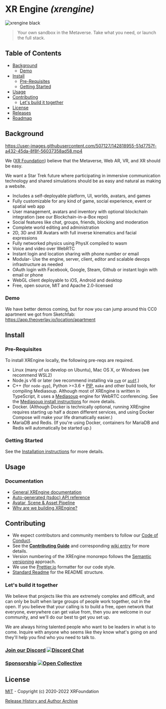 # XR Engine _(xrengine)_

![xrengine black](https://user-images.githubusercontent.com/5104160/142821267-7e131891-0caa-496b-9cda-a82dee8a04b6.png)

> Your own sandbox in the Metaverse. Take what you need, or launch the full stack.

## Table of Contents

- [Background](#background)
  - [Demo](#demo)
- [Install](#install)
  - [Pre-Requisites](#pre-requisites)
  - [Getting Started](#getting-started)
- [Usage](#usage)
- [Contributing](#contributing)
  - [Let's build it together](#lets-build-it-together)
- [License](#license)
- [Releases](https://github.com/XRFoundation/XREngine/releases)
- [Roadmap](/ROADMAP.md)

## Background

https://user-images.githubusercontent.com/507127/142818955-51d7757f-a432-45da-8f8f-56037358ad58.mp4

We ([XR Foundation](https://github.com/xrfoundation)) believe that the Metaverse, 
Web AR, VR, and XR should be easy.

We want a Star Trek future where participating in immersive communication 
technology and shared simulations should be as easy and natural as making a website.

- Includes a self-deployable platform, UI, worlds, avatars, and games
- Fully customizable for any kind of game, social experience, event or spatial web app
- User management, avatars and inventory with optional blockchain integration (see our Blockchain-in-a-Box repo)
- Social features like chat, groups, friends, blocking and moderation
- Complete world editing and administration
- 2D, 3D and XR Avatars with full inverse kinematics and facial expressions
- Fully networked physics using PhysX compiled to wasm
- Voice and video over WebRTC
- Instant login and location sharing with phone number or email
- Modular- Use the engine, server, client, editor and scalable devops infrastructure as needed
- OAuth login with Facebook, Google, Steam, Github or instant login with email or phone
- WebGL client deployable to iOS, Android and desktop
- Free, open source, MIT and Apache 2.0-licensed

### Demo

We have better demos coming, but for now you can jump around this CC0 apartment 
we got from Sketchfab:
https://app.theoverlay.io/location/apartment

## Install

### Pre-Requisites

To install XREngine locally, the following pre-reqs are required.

* Linux (many of us develop on Ubuntu), Mac OS X, or Windows (we recommend WSL2)
* Node.js v16 or later (we recommend installing via [`nvm`](https://github.com/nvm-sh/nvm)
  or [`asdf`](https://github.com/asdf-vm/asdf).)
* C++ (for `node-gyp`), Python >=3.6 + [PIP](https://pypi.org/project/pip/), `make`
  and other build tools, for compiling Mediasoup.
  Although most of XREngine is written in TypeScript, it uses a [Mediasoup](https://mediasoup.org/)
  engine for WebRTC conferencing. See the [Mediasoup install instructions](https://mediasoup.org/documentation/v3/mediasoup/installation/)
  for more details.
* Docker. (Although Docker is technically optional, running XREngine requires starting up
  half a dozen different services, and using Docker Compose will make your life dramatically
  easier.)
* MariaDB and Redis. (If you're using Docker, containers for MariaDB and Redis 
  will automatically be started up.)

### Getting Started

See the [Installation instructions](/docs/docs/0_installation/readme.md)
for more details.

## Usage

### Documentation

* [General XREngine documentation](https://xrfoundation.github.io/xrengine-docs/docs)
* [Auto-generated (tsdoc) API reference](https://xrfoundation.github.io/xrengine-docs/docs/generated/common/)
* [Avatar, Scene & Asset Pipeline](https://github.com/XRFoundation/XREngine/wiki/Avatar,-Scene-&-Asset-Pipeline)
* [Why are we building XREngine?](/docs/docs/0_start-here.md)

## Contributing

* We expect contributors and community members to follow our
  [Code of Conduct](CODE_OF_CONDUCT.md).
* See the **[Contributing Guide](CONTRIBUTING.md)** and corresponding
  [wiki entry](https://github.com/XRFoundation/XREngine/wiki/Contributing)
  for more details.
* Version numbering of the XREngine monorepo follows the
  [Semantic versioning](http://semver.org/) approach.
* We use the [Prettier.io](https://prettier.io/) formatter for our code style.
* [Standard Readme](https://github.com/RichardLitt/standard-readme) for
  the README structure.

### Let's build it together

We believe that projects like this are extremely complex and difficult, and can 
only be built when large groups of people work together, out in the open. If you 
believe that your calling is to build a free, open network that everyone, 
everywhere can get value from, then you are welcome in our community, and we'll 
do our best to get you set up.

We are always hiring talented people who want to be leaders in what is to come. 
Inquire with anyone who seems like they know what's going on and they'll help 
you find who you need to talk to.

### [Join our Discord](https://discord.gg/xrf)  [![Discord Chat](https://img.shields.io/discord/692672143053422678.svg)](https://discord.gg/xrf)

### [Sponsorship](https://opencollective.com/xrfoundation) [![Open Collective](https://opencollective.com/xrfoundation/tiers/badge.svg)](https://opencollective.com/xrfoundation)

## License
[MIT](LICENSE) - Copyright (c) 2020-2022 XRFoundation


[Release History and Author Archive](/HISTORY.md)
